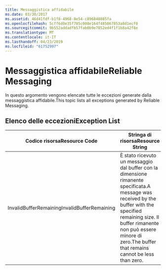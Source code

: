 ```yaml
---
title: Messaggistica affidabile
ms.date: 03/30/2017
ms.assetid: 46d41fdf-b1f8-4968-8e54-c896848885fa
ms.openlocfilehash: 5cff6d0e35f785c008e164f485067853a8d1ecf0
ms.sourcegitcommit: 9b552addadfb57fab0b9e7852ed4f1f1b8a42f8e
ms.translationtype: MT
ms.contentlocale: it-IT
ms.lasthandoff: 04/23/2019
ms.locfileid: "61752997"
---
```

# <a name="reliable-messaging"></a><span data-ttu-id="5c635-102">Messaggistica affidabile</span><span class="sxs-lookup"><span data-stu-id="5c635-102">Reliable Messaging</span></span>
<span data-ttu-id="5c635-103">In questo argomento vengono elencate tutte le eccezioni generate dalla messaggistica affidabile.</span><span class="sxs-lookup"><span data-stu-id="5c635-103">This topic lists all exceptions generated by Reliable Messaging.</span></span>  
  
## <a name="exception-list"></a><span data-ttu-id="5c635-104">Elenco delle eccezioni</span><span class="sxs-lookup"><span data-stu-id="5c635-104">Exception List</span></span>  
  
|<span data-ttu-id="5c635-105">Codice risorsa</span><span class="sxs-lookup"><span data-stu-id="5c635-105">Resource Code</span></span>|<span data-ttu-id="5c635-106">Stringa di risorsa</span><span class="sxs-lookup"><span data-stu-id="5c635-106">Resource String</span></span>|  
|-------------------|---------------------|  
|<span data-ttu-id="5c635-107">InvalidBufferRemaining</span><span class="sxs-lookup"><span data-stu-id="5c635-107">InvalidBufferRemaining</span></span>|<span data-ttu-id="5c635-108">È stato ricevuto un messaggio dal buffer con la dimensione rimanente specificata.</span><span class="sxs-lookup"><span data-stu-id="5c635-108">A message was received by the buffer with the specified remaining size.</span></span> <span data-ttu-id="5c635-109">Il buffer rimanente non può essere minore di zero.</span><span class="sxs-lookup"><span data-stu-id="5c635-109">The buffer that remains cannot be less than zero.</span></span>|
